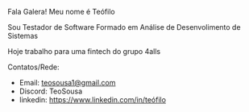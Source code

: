 Fala Galera!
Meu nome é Teófilo

Sou Testador de Software
Formado em Análise de Desenvolimento de Sistemas

Hoje trabalho para uma fintech do grupo 4alls

Contatos/Rede:
- Email: teosousa1@gmail.com
- Discord: TeoSousa
- linkedin: https://www.linkedin.com/in/teófilo
